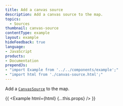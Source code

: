 ```yaml
---
title: Add a canvas source
description: Add a canvas source to the map.
topics:
  - Sources
thumbnail: canvas-source
contentType: example
layout: example
hideFeedback: true
language:
- JavaScript
products:
- Documentation
prependJs:
- "import Example from '../../components/example';"
- "import html from './canvas-source.html';"
---
```


Add a [`CanvasSource`](https://docs.goong.io/docs/javascript/sources/#canvassource) to the map.

{{ <Example html={html} {...this.props} /> }}
